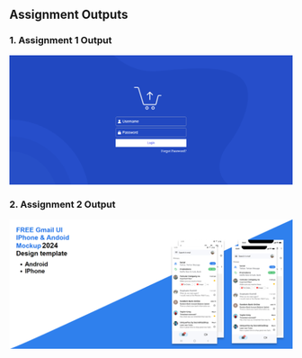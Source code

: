 ## Assignment Outputs

### 1. Assignment 1 Output

![image](./LoginPage/Output.png)

### 2. Assignment 2 Output

![image](./Gmail%20UI/Output.png)